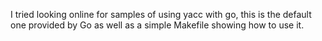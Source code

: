 I tried looking online for samples of using yacc with go, this is the
default one provided by Go as well as a simple Makefile showing how to
use it.
